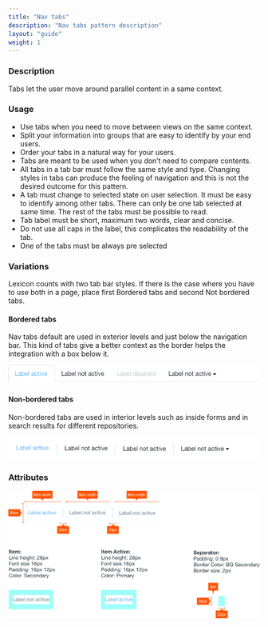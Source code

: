 ```yaml
---
title: "Nav tabs"
description: "Nav tabs pattern description"
layout: "guide"
weight: 1
---
```


### Description

Tabs let the user move around parallel content in a same context.

### Usage

* Use tabs when you need to move between views on the same context.
* Split your information into groups that are easy to identify by your end users. 
* Order your tabs in a natural way for your users.
* Tabs are meant to be used when you don’t need to compare contents.
* All tabs in a tab bar must follow the same style and type. Changing styles in tabs can produce the feeling of navigation and this is not the desired outcome for this pattern.
* A tab must change to selected state on user selection. It must be easy to identify among other tabs. There can only be one tab selected at same time. The rest of the tabs must be possible to read.
* Tab label must be short, maximum two words, clear and concise.
* Do not use all caps in the label, this complicates the readability of the tab.
* One of the tabs must be always pre selected

### Variations

Lexicon counts with two tab bar styles. If there is the case where you have to use both in a page, place first Bordered tabs and second Not bordered tabs.

#### Bordered tabs

Nav tabs default are used in exterior levels and just below the navigation bar. This kind of tabs give a better context as the border helps the integration with a box below it.

![bordered tabs](../../../images/tabsBordered.png)

#### Non-bordered tabs

Non-bordered tabs are used in interior levels such as inside forms and in search results for different repositories.

![not bordered tabs](../../../images/tabsNotBordered.png)

### Attributes

![tabs Attributes](../../../images/tabsAttributes.png)



